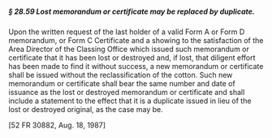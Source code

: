 ##### § 28.59 Lost memorandum or certificate may be replaced by duplicate. #####

Upon the written request of the last holder of a valid Form A or Form D memorandum, or Form C Certificate and a showing to the satisfaction of the Area Director of the Classing Office which issued such memorandum or certificate that it has been lost or destroyed and, if lost, that diligent effort has been made to find it without success, a new memorandum or certificate shall be issued without the reclassification of the cotton. Such new memorandum or certificate shall bear the same number and date of issuance as the lost or destroyed memorandum or certificate and shall include a statement to the effect that it is a duplicate issued in lieu of the lost or destroyed original, as the case may be.

[52 FR 30882, Aug. 18, 1987]